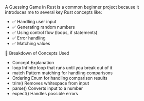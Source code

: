 A Guessing Game in Rust is a common beginner project because it introduces me to several key Rust concepts like:

- ✅ Handling user input 
- ✅ Generating random numbers
- ✅ Using control flow (loops, if statements)
- ✅ Error handling
- ✅ Matching values

🌟 Breakdown of Concepts Used

- Concept	  Explanation                                       
- loop	  Infinite loop that runs until you break out of it 
- match	  Pattern matching for handling comparisons          
- Ordering  Enum for handling comparison results              
- trim()	  Removes whitespace from input                      
- parse()	  Converts input to a number                        
- expect()  Handles possible errors                           